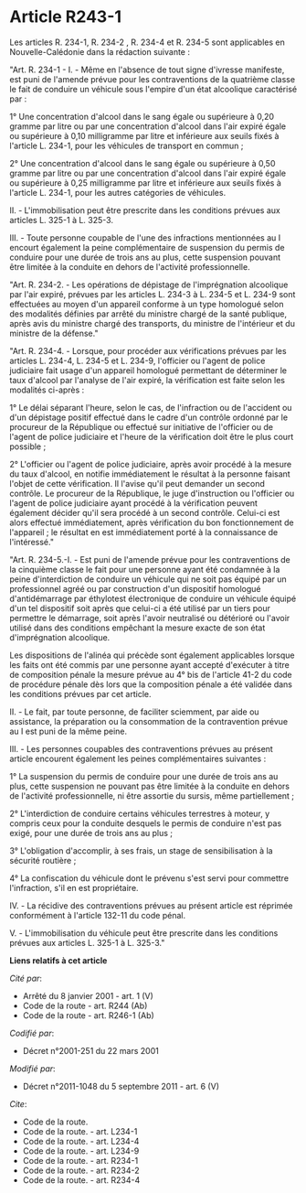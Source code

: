 # Article R243-1

Les articles R. 234-1, R. 234-2 , R. 234-4 et R. 234-5 sont applicables en Nouvelle-Calédonie dans la rédaction suivante :

"Art. R. 234-1 - I. - Même en l'absence de tout signe d'ivresse manifeste, est puni de l'amende prévue pour les
contraventions de la quatrième classe le fait de conduire un véhicule sous l'empire d'un état alcoolique caractérisé par :

1° Une concentration d'alcool dans le sang égale ou supérieure à 0,20 gramme par litre ou par une concentration d'alcool dans
l'air expiré égale ou supérieure à 0,10 milligramme par litre et inférieure aux seuils fixés à l'article L. 234-1, pour les
véhicules de transport en commun ;

2° Une concentration d'alcool dans le sang égale ou supérieure à 0,50 gramme par litre ou par une concentration d'alcool dans
l'air expiré égale ou supérieure à 0,25 milligramme par litre et inférieure aux seuils fixés à l'article L. 234-1, pour les
autres catégories de véhicules.

II. - L'immobilisation peut être prescrite dans les conditions prévues aux articles L. 325-1 à L. 325-3.

III. - Toute personne coupable de l'une des infractions mentionnées au I encourt également la peine complémentaire de
suspension du permis de conduire pour une durée de trois ans au plus, cette suspension pouvant être limitée à la conduite en
dehors de l'activité professionnelle.

"Art. R. 234-2. - Les opérations de dépistage de l'imprégnation alcoolique par l'air expiré, prévues par les articles L.
234-3 à L. 234-5 et L. 234-9 sont effectuées au moyen d'un appareil conforme à un type homologué selon des modalités définies
par arrêté du ministre chargé de la santé publique, après avis du ministre chargé des transports, du ministre de l'intérieur
et du ministre de la défense."

"Art. R. 234-4. - Lorsque, pour procéder aux vérifications prévues par les articles L. 234-4, L. 234-5 et L. 234-9,
l'officier ou l'agent de police judiciaire fait usage d'un appareil homologué permettant de déterminer le taux d'alcool par
l'analyse de l'air expiré, la vérification est faite selon les modalités ci-après :

1° Le délai séparant l'heure, selon le cas, de l'infraction ou de l'accident ou d'un dépistage positif effectué dans le cadre
d'un contrôle ordonné par le procureur de la République ou effectué sur initiative de l'officier ou de l'agent de police
judiciaire et l'heure de la vérification doit être le plus court possible ;

2° L'officier ou l'agent de police judiciaire, après avoir procédé à la mesure du taux d'alcool, en notifie immédiatement le
résultat à la personne faisant l'objet de cette vérification. Il l'avise qu'il peut demander un second contrôle. Le procureur
de la République, le juge d'instruction ou l'officier ou l'agent de police judiciaire ayant procédé à la vérification peuvent
également décider qu'il sera procédé à un second contrôle. Celui-ci est alors effectué immédiatement, après vérification du
bon fonctionnement de l'appareil ; le résultat en est immédiatement porté à la connaissance de l'intéressé."

"Art. R. 234-5.-I. - Est puni de l'amende prévue pour les contraventions de la cinquième classe le fait pour une personne
ayant été condamnée à la peine d'interdiction de conduire un véhicule qui ne soit pas équipé par un professionnel agréé ou
par construction d'un dispositif homologué d'antidémarrage par éthylotest électronique de conduire un véhicule équipé d'un
tel dispositif soit après que celui-ci a été utilisé par un tiers pour permettre le démarrage, soit après l'avoir neutralisé
ou détérioré ou l'avoir utilisé dans des conditions empêchant la mesure exacte de son état d'imprégnation alcoolique. 

Les dispositions de l'alinéa qui précède sont également applicables lorsque les faits ont été commis par une personne ayant
accepté d'exécuter à titre de composition pénale la mesure prévue au 4° bis de l'article 41-2 du code de procédure pénale dès
lors que la composition pénale a été validée dans les conditions prévues par cet article. 

II. - Le fait, par toute personne, de faciliter sciemment, par aide ou assistance, la préparation ou la consommation de la
contravention prévue au I est puni de la même peine. 

III. - Les personnes coupables des contraventions prévues au présent article encourent également les peines complémentaires
suivantes : 

1° La suspension du permis de conduire pour une durée de trois ans au plus, cette suspension ne pouvant pas être limitée à la
conduite en dehors de l'activité professionnelle, ni être assortie du sursis, même partiellement ; 

2° L'interdiction de conduire certains véhicules terrestres à moteur, y compris ceux pour la conduite desquels le permis de
conduire n'est pas exigé, pour une durée de trois ans au plus ; 

3° L'obligation d'accomplir, à ses frais, un stage de sensibilisation à la sécurité routière ; 

4° La confiscation du véhicule dont le prévenu s'est servi pour commettre l'infraction, s'il en est propriétaire. 

IV. - La récidive des contraventions prévues au présent article est réprimée conformément à l'article 132-11 du code pénal. 

V. - L'immobilisation du véhicule peut être prescrite dans les conditions prévues aux articles L. 325-1 à L. 325-3."

**Liens relatifs à cet article**

_Cité par_:

  - Arrêté du 8 janvier 2001 - art. 1 (V)
  - Code de la route - art. R244 (Ab)
  - Code de la route - art. R246-1 (Ab)

_Codifié par_:

  - Décret n°2001-251 du 22 mars 2001

_Modifié par_:

  - Décret n°2011-1048 du 5 septembre 2011 - art. 6 (V)

_Cite_:

  - Code de la route.
  - Code de la route. - art. L234-1
  - Code de la route. - art. L234-4
  - Code de la route. - art. L234-9
  - Code de la route. - art. R234-1
  - Code de la route. - art. R234-2
  - Code de la route. - art. R234-4
